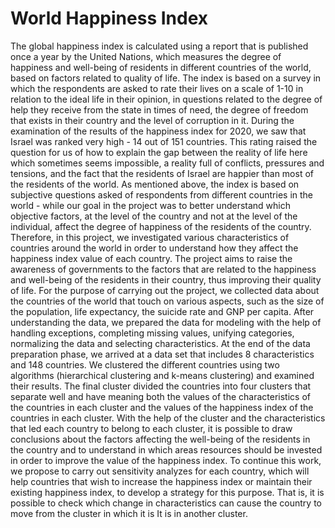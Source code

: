 # World Happiness Index
The global happiness index is calculated using a report that is published once a year by the United Nations, which measures the degree of happiness and well-being of residents in different countries of the world, based on factors related to quality of life. 
The index is based on a survey in which the respondents are asked to rate their lives on a scale of 1-10 in relation to the ideal life in their opinion, in questions related to the degree of help they receive from the state in times of need, the degree of freedom that exists in their country and the level of corruption in it. During the examination of the results of the happiness index for 2020, we saw that Israel was ranked very high - 14 out of 151 countries. This rating raised the question for us of how to explain the gap between the reality of life here which sometimes seems impossible, a reality full of conflicts, pressures and tensions, and the fact that the residents of Israel are happier than most of the residents of the world. As mentioned above, the index is based on subjective questions asked of respondents from different countries in the world - while our goal in the project was to better understand which objective factors, at the level of the country and not at the level of the individual, affect the degree of happiness of the residents of the country. Therefore, in this project, we investigated various characteristics of countries around the world in order to understand how they affect the happiness index value of each country. The project aims to raise the awareness of governments to the factors that are related to the happiness and well-being of the residents in their country, thus improving their quality of life. For the purpose of carrying out the project, we collected data about the countries of the world that touch on various aspects, such as the size of the population, life expectancy, the suicide rate and GNP per capita. After understanding the data, we prepared the data for modeling with the help of handling exceptions, completing missing values, unifying categories, normalizing the data and selecting characteristics. At the end of the data preparation phase, we arrived at a data set that includes 8 characteristics and 148 countries. We clustered the different countries using two algorithms (hierarchical clustering and k-means clustering) and examined their results. The final cluster divided the countries into four clusters that separate well and have meaning both the values of the characteristics of the countries in each cluster and the values of the happiness index of the countries in each cluster. With the help of the cluster and the characteristics that led each country to belong to each cluster, it is possible to draw conclusions about the factors affecting the well-being of the residents in the country and to understand in which areas resources should be invested in order to improve the value of the happiness index. To continue this work, we propose to carry out sensitivity analyzes for each country, which will help countries that wish to increase the happiness index or maintain their existing happiness index, to develop a strategy for this purpose. That is, it is possible to check which change in characteristics can cause the country to move from the cluster in which it is It is in another cluster.
